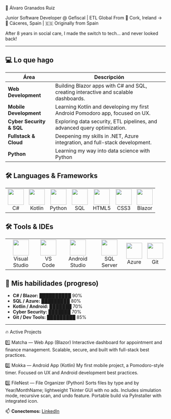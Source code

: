 🚀 Álvaro Granados Ruiz

Junior Software Developer @ Gefiscal | ETL Global
From 📍 Cork, Ireland → 📍 Cáceres, Spain | 🇪🇸 Originally from Spain

After 8 years in social care, I made the switch to tech… and never looked back!

---

## 💻 Lo que hago

| Área | Descripción |
|------|-------------|
| **Web Development** | Building Blazor apps with C# and SQL, creating interactive and scalable dashboards. |
| **Mobile Development** | Learning Kotlin and developing my first Android Pomodoro app, focused on UX. |
| **Cyber Security & SQL** | Exploring data security, ETL pipelines, and advanced query optimization. |
| **Fullstack & Cloud** | Deepening my skills in .NET, Azure integration, and full-stack development. |
| **Python** | Learning my way into data science with Python |

## 🛠️ Languages & Frameworks
<table> <tr> <td align="center"> <img src="https://cdn.jsdelivr.net/gh/devicons/devicon/icons/csharp/csharp-original.svg" width="50" height="50"/><br/> C# </td> <td align="center"> <img src="https://cdn.jsdelivr.net/gh/devicons/devicon/icons/kotlin/kotlin-original.svg" width="50" height="50"/><br/> Kotlin </td> <td align="center"> <img src="https://cdn.jsdelivr.net/gh/devicons/devicon/icons/python/python-original.svg" width="50" height="50"/><br/> Python </td> <td align="center"> <img src="https://icons.veryicon.com/png/o/application/designer-icon/sql-5.png" width="50" height="50"/><br/> SQL </td> <td align="center"> <img src="https://cdn.jsdelivr.net/gh/devicons/devicon/icons/html5/html5-original.svg" width="50" height="50"/><br/> HTML5 </td> <td align="center"> <img src="https://cdn.jsdelivr.net/gh/devicons/devicon/icons/css3/css3-original.svg" width="50" height="50"/><br/> CSS3 </td> <td align="center"> <img src="https://cdn.jsdelivr.net/gh/devicons/devicon/icons/blazor/blazor-original.svg" width="50" height="50"/><br/> Blazor </td> </tr> </table>

## 🛠️ Tools & IDEs

<table>
  <tr>
    <td align="center">
      <img src="https://cdn.jsdelivr.net/gh/devicons/devicon/icons/visualstudio/visualstudio-plain.svg" width="50" height="50"/><br/>
      Visual Studio
    </td>
    <td align="center">
      <img src="https://cdn.jsdelivr.net/gh/devicons/devicon/icons/vscode/vscode-original.svg" width="50" height="50"/><br/>
      VS Code
    </td>
   <td align="center">
  <img src="https://cdn.jsdelivr.net/gh/devicons/devicon/icons/androidstudio/androidstudio-original.svg" width="50" height="50"/><br/>
  Android Studio
</td>
    <td align="center">
      <img src="https://cdn.jsdelivr.net/gh/devicons/devicon/icons/microsoftsqlserver/microsoftsqlserver-plain.svg" width="50" height="50"/><br/>
      SQL Server
    </td>
    <td align="center">
      <img src="https://cdn.jsdelivr.net/gh/devicons/devicon/icons/azure/azure-original.svg" width="50" height="50"/><br/>
      Azure
    </td>
    <td align="center">
      <img src="https://cdn.jsdelivr.net/gh/devicons/devicon/icons/git/git-original.svg" width="50" height="50"/><br/>
      Git
    </td>
  </tr>
</table>

## 🌱 Mis habilidades (progreso)

- **C# / Blazor:** ██████████ 90%  
- **SQL / Azure:** █████████ 80%  
- **Kotlin / Android:** ███████ 70%  
- **Cyber Security:** ███████ 70%  
- **Git / Dev Tools:** █████████ 85%  

---

🔥 Active Projects

1️⃣ Matcha — Web App (Blazor)
Interactive dashboard for appointment and finance management.
Scalable, secure, and built with full-stack best practices.

2️⃣ Mokka — Android App (Kotlin)
My first mobile project, a Pomodoro-style timer.
Focused on UX and Android development best practices.

3️⃣ FileNest — File Organizer (Python)
Sorts files by type and by Year/MonthName; lightweight Tkinter GUI with no ads.
Includes simulation mode, recursive scan, and undo feature.
Portable build via PyInstaller with integrated icon.

📫 **Conectemos:** [LinkedIn](https://www.linkedin.com/in/alvarogranadosruiz/)

